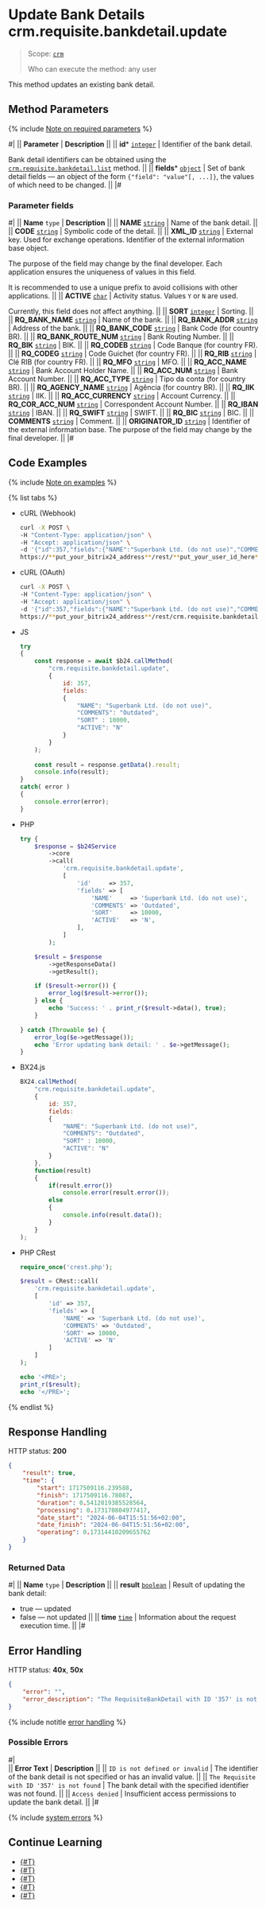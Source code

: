 # Update Bank Details crm.requisite.bankdetail.update

> Scope: [`crm`](../../../scopes/permissions.md)
>
> Who can execute the method: any user

This method updates an existing bank detail.

## Method Parameters

{% include [Note on required parameters](../../../../_includes/required.md) %}

#|
|| **Parameter** | **Description** ||
|| **id***
[`integer`](../../../data-types.md) | Identifier of the bank detail. 

Bank detail identifiers can be obtained using the [`crm.requisite.bankdetail.list`](./crm-requisite-bank-detail-list.md) method. ||
|| **fields***
[`object`](../../../data-types.md) | Set of bank detail fields — an object of the form `{"field": "value"[, ...]}`, the values of which need to be changed. ||
|#

### Parameter fields

#|
|| **Name**
`type` | **Description** ||
|| **NAME**
[`string`](../../../data-types.md) | Name of the bank detail. ||
|| **CODE**
[`string`](../../../data-types.md) | Symbolic code of the detail. ||
|| **XML_ID**
[`string`](../../../data-types.md) | External key. Used for exchange operations. Identifier of the external information base object. 

The purpose of the field may change by the final developer. Each application ensures the uniqueness of values in this field. 

It is recommended to use a unique prefix to avoid collisions with other applications. ||
|| **ACTIVE**
[`char`](../../../data-types.md) | Activity status. Values `Y` or `N` are used. 

Currently, this field does not affect anything. ||
|| **SORT**
[`integer`](../../../data-types.md) | Sorting. ||
|| **RQ_BANK_NAME**
[`string`](../../../data-types.md) | Name of the bank. ||
|| **RQ_BANK_ADDR**
[`string`](../../../data-types.md) | Address of the bank. ||
|| **RQ_BANK_CODE**
[`string`](../../../data-types.md) | Bank Code (for country BR). ||
|| **RQ_BANK_ROUTE_NUM**
[`string`](../../../data-types.md) | Bank Routing Number. ||
|| **RQ_BIK**
[`string`](../../../data-types.md) | BIK. ||
|| **RQ_CODEB**
[`string`](../../../data-types.md) | Code Banque (for country FR). ||
|| **RQ_CODEG**
[`string`](../../../data-types.md) | Code Guichet (for country FR). ||
|| **RQ_RIB**
[`string`](../../../data-types.md) | Clé RIB (for country FR). ||
|| **RQ_MFO**
[`string`](../../../data-types.md) | MFO. ||
|| **RQ_ACC_NAME**
[`string`](../../../data-types.md) | Bank Account Holder Name. ||
|| **RQ_ACC_NUM**
[`string`](../../../data-types.md) | Bank Account Number. ||
|| **RQ_ACC_TYPE**
[`string`](../../../data-types.md) | Tipo da conta (for country BR). ||
|| **RQ_AGENCY_NAME**
[`string`](../../../data-types.md) | Agência (for country BR). ||
|| **RQ_IIK**
[`string`](../../../data-types.md) | IIK. ||
|| **RQ_ACC_CURRENCY**
[`string`](../../../data-types.md) | Account Currency. ||
|| **RQ_COR_ACC_NUM**
[`string`](../../../data-types.md) | Correspondent Account Number. ||
|| **RQ_IBAN**
[`string`](../../../data-types.md) | IBAN. ||
|| **RQ_SWIFT**
[`string`](../../../data-types.md) | SWIFT. ||
|| **RQ_BIC**
[`string`](../../../data-types.md) | BIC. ||
|| **COMMENTS**
[`string`](../../../data-types.md) | Comment. ||
|| **ORIGINATOR_ID**
[`string`](../../../data-types.md) | Identifier of the external information base. The purpose of the field may change by the final developer. ||
|#

## Code Examples

{% include [Note on examples](../../../../_includes/examples.md) %}

{% list tabs %}

- cURL (Webhook)

    ```bash
    curl -X POST \
    -H "Content-Type: application/json" \
    -H "Accept: application/json" \
    -d '{"id":357,"fields":{"NAME":"Superbank Ltd. (do not use)","COMMENTS":"Outdated","SORT":10000,"ACTIVE":"N"}}' \
    https://**put_your_bitrix24_address**/rest/**put_your_user_id_here**/**put_your_webhook_here**/crm.requisite.bankdetail.update
    ```

- cURL (OAuth)

    ```bash
    curl -X POST \
    -H "Content-Type: application/json" \
    -H "Accept: application/json" \
    -d '{"id":357,"fields":{"NAME":"Superbank Ltd. (do not use)","COMMENTS":"Outdated","SORT":10000,"ACTIVE":"N"},"auth":"**put_access_token_here**"}' \
    https://**put_your_bitrix24_address**/rest/crm.requisite.bankdetail.update
    ```

- JS

    ```js
    try
    {
    	const response = await $b24.callMethod(
    		"crm.requisite.bankdetail.update",
    		{
    			id: 357,
    			fields:
    			{
    				"NAME": "Superbank Ltd. (do not use)",
    				"COMMENTS": "Outdated",
    				"SORT" : 10000,
    				"ACTIVE": "N"
    			}
    		}
    	);
    	
    	const result = response.getData().result;
    	console.info(result);
    }
    catch( error )
    {
    	console.error(error);
    }
    ```

- PHP

    ```php
    try {
        $response = $b24Service
            ->core
            ->call(
                'crm.requisite.bankdetail.update',
                [
                    'id'     => 357,
                    'fields' => [
                        'NAME'     => 'Superbank Ltd. (do not use)',
                        'COMMENTS' => 'Outdated',
                        'SORT'     => 10000,
                        'ACTIVE'   => 'N',
                    ],
                ]
            );
    
        $result = $response
            ->getResponseData()
            ->getResult();
    
        if ($result->error()) {
            error_log($result->error());
        } else {
            echo 'Success: ' . print_r($result->data(), true);
        }
    
    } catch (Throwable $e) {
        error_log($e->getMessage());
        echo 'Error updating bank detail: ' . $e->getMessage();
    }
    ```

- BX24.js

    ```js
    BX24.callMethod(
        "crm.requisite.bankdetail.update",
        {
            id: 357,
            fields:
            {
                "NAME": "Superbank Ltd. (do not use)",
                "COMMENTS": "Outdated",
                "SORT" : 10000,
                "ACTIVE": "N"
            }
        },
        function(result)
        {
            if(result.error())
                console.error(result.error());
            else
            {
                console.info(result.data());
            }
        }
    );
    ```

- PHP CRest

    ```php
    require_once('crest.php');

    $result = CRest::call(
        'crm.requisite.bankdetail.update',
        [
            'id' => 357,
            'fields' => [
                'NAME' => 'Superbank Ltd. (do not use)',
                'COMMENTS' => 'Outdated',
                'SORT' => 10000,
                'ACTIVE' => 'N'
            ]
        ]
    );

    echo '<PRE>';
    print_r($result);
    echo '</PRE>';
    ```

{% endlist %}

## Response Handling

HTTP status: **200**

```json
{
    "result": true,
    "time": {
        "start": 1717509116.239588,
        "finish": 1717509116.78087,
        "duration": 0.5412819385528564,
        "processing": 0.173170804977417,
        "date_start": "2024-06-04T15:51:56+02:00",
        "date_finish": "2024-06-04T15:51:56+02:00",
        "operating": 0.17314410209655762
    }
}
```

### Returned Data

#|
|| **Name**
`type` | **Description** ||
|| **result**
[`boolean`](../../../data-types.md) | Result of updating the bank detail:
- true — updated
- false — not updated 
||
|| **time**
[`time`](../../../data-types.md) | Information about the request execution time. ||
|#

## Error Handling

HTTP status: **40x**, **50x**

```json
{
    "error": "",
    "error_description": "The RequisiteBankDetail with ID '357' is not found."
}
```

{% include notitle [error handling](../../../../_includes/error-info.md) %}

### Possible Errors

#|  
|| **Error Text** | **Description** ||
|| `ID is not defined or invalid` | The identifier of the bank detail is not specified or has an invalid value. ||
|| `The Requisite with ID '357' is not found` | The bank detail with the specified identifier was not found. ||
|| `Access denied` | Insufficient access permissions to update the bank detail. ||
|#

{% include [system errors](../../../../_includes/system-errors.md) %}

## Continue Learning

- [{#T}](./crm-requisite-bank-detail-add.md)
- [{#T}](./crm-requisite-bank-detail-get.md)
- [{#T}](./crm-requisite-bank-detail-list.md)
- [{#T}](./crm-requisite-bank-detail-delete.md)
- [{#T}](./crm-requisite-bank-detail-fields.md)